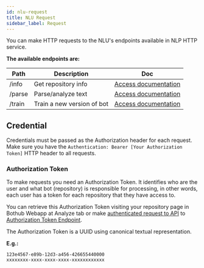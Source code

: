 ```yaml
---
id: nlu-request
title: NLU Request
sidebar_label: Request
---
```


You can make HTTP requests to the NLU's endpoints available in NLP HTTP service.

**The available endpoints are:**

| Path | Description | Doc
|--|--|--|
| /info | Get repository info | [Access documentation](/docs/en/nlu-info)
| /parse | Parse/analyze text | [Access documentation](/docs/en/nlu-parse)
| /train | Train a new version of bot | [Access documentation](/docs/en/nlu-train)

## Credential

Credentials must be passed as the Authorization header for each request. Make sure you have the `Authentication: Bearer [Your Authorization Token]` HTTP header to all requests.

### Authorization Token

To make requests you need an Authorization Token. It identifies who are the user and what bot (repository) is responsible for processing, in other words, each user has a token for each repository that they have access to.

You can retrieve this Authorization Token visiting your repository page in Bothub Webapp at Analyze tab or make [authenticated request to API]() to [Authorization Token Endpoint]().

The Authorization Token is a UUID using canonical textual representation.

**E.g.:**

```text
123e4567-e89b-12d3-a456-426655440000
xxxxxxxx-xxxx-xxxx-xxxx-xxxxxxxxxxxx
```